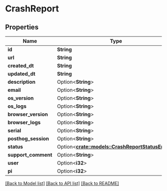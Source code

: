 # CrashReport

## Properties

Name | Type | Description | Notes
------------ | ------------- | ------------- | -------------
**id** | **String** |  | [readonly]
**url** | **String** |  | [readonly]
**created_dt** | **String** |  | [readonly]
**updated_dt** | **String** |  | [readonly]
**description** | Option<**String**> |  | [optional]
**email** | Option<**String**> |  | [optional]
**os_version** | Option<**String**> |  | [optional]
**os_logs** | Option<**String**> |  | [optional]
**browser_version** | Option<**String**> |  | [optional]
**browser_logs** | Option<**String**> |  | [optional]
**serial** | Option<**String**> |  | [optional]
**posthog_session** | Option<**String**> |  | [optional]
**status** | Option<[**crate::models::CrashReportStatusEnum**](CrashReportStatusEnum.md)> |  | [optional]
**support_comment** | Option<**String**> |  | [optional]
**user** | Option<**i32**> |  | [optional]
**pi** | Option<**i32**> |  | [optional]

[[Back to Model list]](../README.md#documentation-for-models) [[Back to API list]](../README.md#documentation-for-api-endpoints) [[Back to README]](../README.md)


